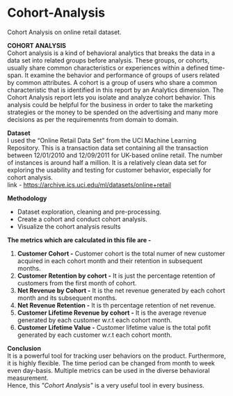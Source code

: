 # Cohort-Analysis
Cohort Analysis on online retail dataset.

**COHORT ANALYSIS** <br/>
Cohort analysis is a kind of behavioral analytics that breaks the data in a data set into related groups before analysis. These groups, or cohorts, usually share common characteristics or experiences within a defined time-span. It examine the behavior and performance of groups of users related by common attributes. A cohort is a group of users who share a common characteristic that is identified in this report by an Analytics dimension. The Cohort Analysis report lets you isolate and analyze cohort behavior. 
This analysis could be helpful for the business in order to take the marketing strategies or the money to be spended on the advertising and many more decisions as per the requiremennts from domain to domain.
 
 **Dataset** <br/>
I used the “Online Retail Data Set” from the UCI Machine Learning Repository. This is a transaction data set containing all the transaction between 12/01/2010 and 12/09/2011 for UK-based online retail. The number of instances is around half a million. It is a relatively clean data set for exploring the usability and testing for customer behavior, especially for cohort analysis. <br/>
link - https://archive.ics.uci.edu/ml/datasets/online+retail 

**Methodology**
- Dataset exploration, cleaning and pre-processing.
- Create a cohort and conduct cohort analysis.
- Visualize the cohort analysis results
 
 **The metrics which are calculated in this file are -**
 1. **Customer Cohort -** Customer cohort is the total numer of new customer acquired in each cohort month and their retention in subsequent months.
 2. **Customer Retention by cohort -** It is just the percentage retention of customers from the first month of cohort.
 3. **Net Revenue by Cohort -** It is the net revenue generated by each cohort month and its subsequent months.
 4. **Net Revenue Retention -** It is th percentage retention of net revenue.
 5. **Customer Lifetime Revenue by cohort -** It is the average revenue generated by each customer w.r.t each cohort month.
 6. **Customer Lifetime Value -** Customer lifetime value is the total pofit generated by each customer w.r.t each cohort month.

**Conclusion**<br/>
It is a powerful tool for tracking user behaviors on the product. Furthermore, it is highly flexible. The time period can be changed from month to week even day-basis. Multiple metrics can be used in the diverse behavioral measurement.<br/>
Hence, this _"Cohort Analysis"_ is a very useful tool in every business.
